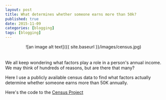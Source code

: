 ```yaml
---
layout: post
title: What determines whether someone earns more than 50k?
published: true
date: 2015-11-09
categories: [blogging]
tags: [blogging]
---
```


<div id="fb-root"></div>
<script>(function(d, s, id) {
  var js, fjs = d.getElementsByTagName(s)[0];
  if (d.getElementById(id)) return;
  js = d.createElement(s); js.id = id;
  js.src = "//connect.facebook.net/en_US/all.js#xfbml=1";
  fjs.parentNode.insertBefore(js, fjs);
}(document, 'script', 'facebook-jssdk'));</script>

<div class="fb-like" data-send="true" data-width="450" data-show-faces="true"></div>

<center>![an image alt text]({{ site.baseurl }}/images/census.jpg)</center>
<br>
<br>
We all keep wondering what factors play a role in a person's annual income. We may think of hundreds of reasons, but are there that many?

Here I use a publicly available census data to find what factors actually determine whether someone earns more than 50K annually.

Here's the code to the <a href = "http://sachinshrestha.github.io/freelancerFinal.html"> Census Project </a>

